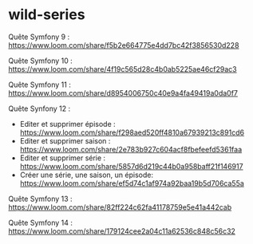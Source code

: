 # wild-series

Quête Symfony 9 : https://www.loom.com/share/f5b2e664775e4dd7bc42f3856530d228

Quête Symfony 10 : https://www.loom.com/share/4f19c565d28c4b0ab5225ae46cf29ac3

Quête Symfony 11 : https://www.loom.com/share/d8954006750c40e9a4fa49419a0da0f7

Quête Synfony 12 : 

 - Editer et supprimer épisode : https://www.loom.com/share/f298aed520ff4810a67939213c891cd6
 - Editer et supprimer saison : https://www.loom.com/share/2e783b927c604acf8fbefeefd5361faa
 - Editer et supprimer série : https://www.loom.com/share/5857d6d219c44b0a958baff21f146917
 - Créer une série, une saison, un épisode: https://www.loom.com/share/ef5d74c1af974a92baa19b5d706ca55a

Quête Symfony 13 : https://www.loom.com/share/82ff224c62fa41178759e5e41a442cab

Quête Symfony 14 : https://www.loom.com/share/179124cee2a04c11a62536c848c56c32
